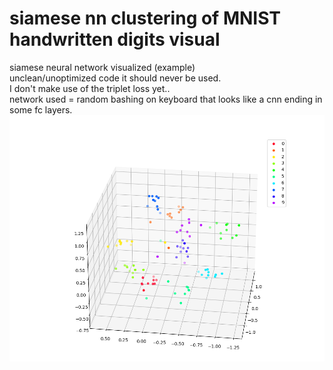 # siamese nn clustering of MNIST handwritten digits visual
siamese neural network visualized (example) </br>
unclean/unoptimized code it should never be used. </br>
I don't make use of the triplet loss yet.. </br>
network used = random bashing on keyboard that looks like a cnn ending in some fc layers. </br>
<img src="https://github.com/MOVzeroOne/siamese_nn_visual/blob/master/plot.PNG"> 

